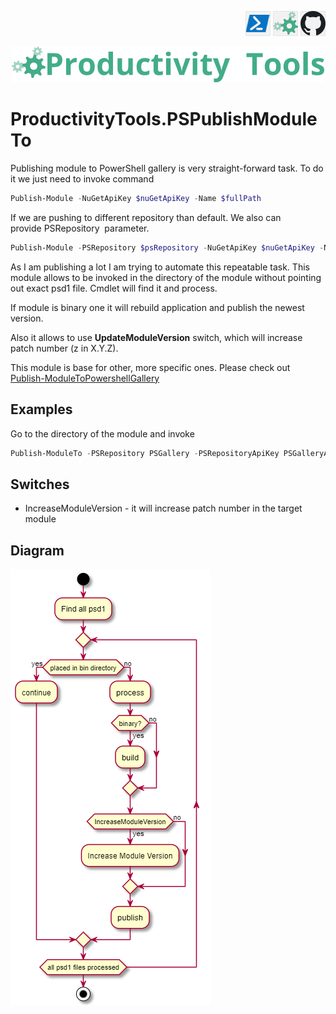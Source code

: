<!--Category:Powershell--> 
 <p align="right">
    <a href="https://www.powershellgallery.com/packages/ProductivityTools.PSGetDateName/"><img src="Images/Header/Powershell_border_40px.png" /></a>
    <a href="http://productivitytools.tech/get-datename/"><img src="Images/Header/ProductivityTools_green_40px_2.png" /><a> 
    <a href="https://github.com/pwujczyk/ProductivityTools.PSGetDateName"><img src="Images/Header/Github_border_40px.png" /></a>
</p>
<p align="center">
    <a href="http://productivitytools.tech/">
        <img src="Images/Header/LogoTitle_green_500px.png" />
    </a>
</p>

# ProductivityTools.PSPublishModuleTo


Publishing module to PowerShell gallery is very straight-forward task. To do it we just need to invoke command

```powershell
Publish-Module -NuGetApiKey $nuGetApiKey -Name $fullPath
```

If we are pushing to different repository than default. We also can provide PSRepository  parameter.

```powershell
Publish-Module -PSRepository $psRepository -NuGetApiKey $nuGetApiKey -Name $fullPath
```

As I am publishing a lot I am trying to automate this repeatable task. This module allows to be invoked in the directory of the module without pointing out exact psd1 file. Cmdlet will find it and process.

If module is binary one it will rebuild application and publish the newest version.

Also it allows to use **UpdateModuleVersion** switch, which will increase patch number (z in  X.Y.Z).

This module is base for other, more specific ones. Please check out [Publish-ModuleToPowershellGallery](https://github.com/pwujczyk/ProductivityTools.PublishModuleToPowershellGallery)

## Examples 

Go to the directory of the module and invoke
```powershell
Publish-ModuleTo -PSRepository PSGallery -PSRepositoryApiKey PSGalleryApiKey -Verbose
```

## Switches
- IncreaseModuleVersion - it will increase patch number in the target module

## Diagram
![](Images/Diagram.png)
